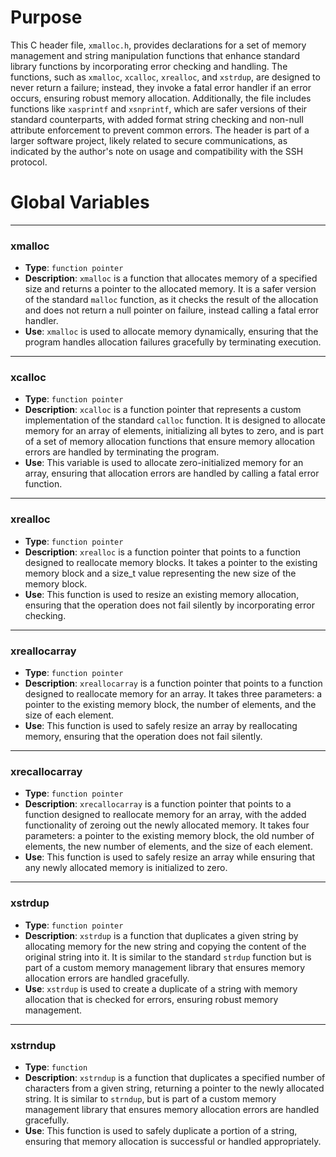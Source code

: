 # Purpose
This C header file, `xmalloc.h`, provides declarations for a set of memory management and string manipulation functions that enhance standard library functions by incorporating error checking and handling. The functions, such as `xmalloc`, `xcalloc`, `xrealloc`, and `xstrdup`, are designed to never return a failure; instead, they invoke a fatal error handler if an error occurs, ensuring robust memory allocation. Additionally, the file includes functions like `xasprintf` and `xsnprintf`, which are safer versions of their standard counterparts, with added format string checking and non-null attribute enforcement to prevent common errors. The header is part of a larger software project, likely related to secure communications, as indicated by the author's note on usage and compatibility with the SSH protocol.
# Global Variables

---
### xmalloc
- **Type**: `function pointer`
- **Description**: `xmalloc` is a function that allocates memory of a specified size and returns a pointer to the allocated memory. It is a safer version of the standard `malloc` function, as it checks the result of the allocation and does not return a null pointer on failure, instead calling a fatal error handler.
- **Use**: `xmalloc` is used to allocate memory dynamically, ensuring that the program handles allocation failures gracefully by terminating execution.


---
### xcalloc
- **Type**: `function pointer`
- **Description**: `xcalloc` is a function pointer that represents a custom implementation of the standard `calloc` function. It is designed to allocate memory for an array of elements, initializing all bytes to zero, and is part of a set of memory allocation functions that ensure memory allocation errors are handled by terminating the program.
- **Use**: This variable is used to allocate zero-initialized memory for an array, ensuring that allocation errors are handled by calling a fatal error function.


---
### xrealloc
- **Type**: `function pointer`
- **Description**: `xrealloc` is a function pointer that points to a function designed to reallocate memory blocks. It takes a pointer to the existing memory block and a size_t value representing the new size of the memory block.
- **Use**: This function is used to resize an existing memory allocation, ensuring that the operation does not fail silently by incorporating error checking.


---
### xreallocarray
- **Type**: `function pointer`
- **Description**: `xreallocarray` is a function pointer that points to a function designed to reallocate memory for an array. It takes three parameters: a pointer to the existing memory block, the number of elements, and the size of each element.
- **Use**: This function is used to safely resize an array by reallocating memory, ensuring that the operation does not fail silently.


---
### xrecallocarray
- **Type**: `function pointer`
- **Description**: `xrecallocarray` is a function pointer that points to a function designed to reallocate memory for an array, with the added functionality of zeroing out the newly allocated memory. It takes four parameters: a pointer to the existing memory block, the old number of elements, the new number of elements, and the size of each element.
- **Use**: This function is used to safely resize an array while ensuring that any newly allocated memory is initialized to zero.


---
### xstrdup
- **Type**: `function pointer`
- **Description**: `xstrdup` is a function that duplicates a given string by allocating memory for the new string and copying the content of the original string into it. It is similar to the standard `strdup` function but is part of a custom memory management library that ensures memory allocation errors are handled gracefully.
- **Use**: `xstrdup` is used to create a duplicate of a string with memory allocation that is checked for errors, ensuring robust memory management.


---
### xstrndup
- **Type**: `function`
- **Description**: `xstrndup` is a function that duplicates a specified number of characters from a given string, returning a pointer to the newly allocated string. It is similar to `strndup`, but is part of a custom memory management library that ensures memory allocation errors are handled gracefully.
- **Use**: This function is used to safely duplicate a portion of a string, ensuring that memory allocation is successful or handled appropriately.


